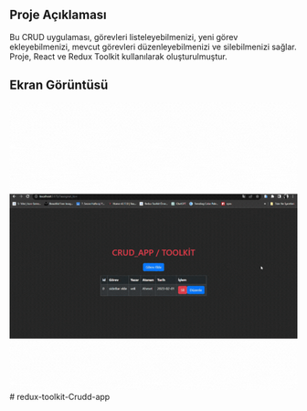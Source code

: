 ## Proje Açıklaması

Bu CRUD uygulaması, görevleri listeleyebilmenizi, yeni görev ekleyebilmenizi, mevcut görevleri düzenleyebilmenizi ve silebilmenizi sağlar. Proje, React ve Redux Toolkit kullanılarak oluşturulmuştur.

## Ekran Görüntüsü

![Uygulama Ekran Görüntüsü](ekranGifi.gif)
#   r e d u x - t o o l k i t - C r u d d - a p p 
 
 
